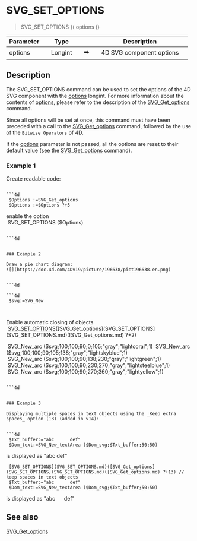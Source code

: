 <!-- SVG_SET_OPTIONS ( Param_1 )
 -> Param_1 (Long Integer)-->
# SVG_SET_OPTIONS

> SVG_SET_OPTIONS {( options )}

| Parameter |     | Type |     |     |     | Description |     |
| --- | --- | --- | --- | --- | --- | --- | --- |
| options |     | Longint |     | ➡️ |     | 4D SVG component options |     |

## Description

The SVG_SET_OPTIONS command can be used to set the options of the 4D SVG component with the [options](# "4D SVG component options") longint. For more information about the contents of [options](# "4D SVG component options"), please refer to the description of the [SVG_Get_options](SVG_Get_options.md)  command.

Since all options will be set at once, this command must have been preceded with a call to the [SVG_Get_options](SVG_Get_options.md)  command, followed by the use of the `Bitwise Operators` of 4D.

If the [options](# "4D SVG component options") parameter is not passed, all the options are reset to their default value (see the [SVG_Get_options](SVG_Get_options.md)  command).

### Example 1  

Create readable code:

```4d

```4d
 $Options :=SVG_Get_options   
 $Options :=$Options ?+5 
```

enable the option  
 SVG_SET_OPTIONS ($Options)

```

```4d


### Example 2  

Draw a pie chart diagram:  
![](https://doc.4d.com/4Dv19/picture/196638/pict196638.en.png)


```4d

```4d
 $svg:=SVG_New   
   
  
```

Enable automatic closing of objects  
 [SVG_SET_OPTIONS](SVG_SET_OPTIONS.md)([SVG_Get_options](SVG_SET_OPTIONS](SVG_SET_OPTIONS.md)([SVG_Get_options.md) ?+2)  

 SVG_New_arc ($svg;100;100;90;0;105;"gray";"lightcoral";1)  
 SVG_New_arc ($svg;100;100;90;105;138;"gray";"lightskyblue";1)  
 SVG_New_arc ($svg;100;100;90;138;230;"gray";"lightgreen";1)  
 SVG_New_arc ($svg;100;100;90;230;270;"gray";"lightsteelblue";1)  
 SVG_New_arc ($svg;100;100;90;270;360;"gray";"lightyellow";1)

```

```4d


### Example 3  

Displaying multiple spaces in text objects using the _Keep extra spaces_ option (13) (added in v14):


```4d
 $Txt_buffer:="abc      def"  
 $Dom_text:=SVG_New_textArea ($Dom_svg;$Txt_buffer;50;50)
```

is displayed as "abc def"

```4d
 [SVG_SET_OPTIONS](SVG_SET_OPTIONS.md)([SVG_Get_options](SVG_SET_OPTIONS](SVG_SET_OPTIONS.md)([SVG_Get_options.md) ?+13) //  keep spaces in text objects  
 $Txt_buffer:="abc      def"  
 $Dom_text:=SVG_New_textArea ($Dom_svg;$Txt_buffer;50;50)
```

is displayed as "abc      def"

## See also

[SVG_Get_options](SVG_Get_options.md)
